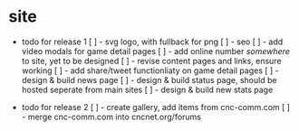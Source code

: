 # site

- todo for release 1
[ ] - svg logo, with fullback for png
[ ] - seo 
[ ] - add video modals for game detail pages
[ ] - add online number *somewhere* to site, yet to be designed
[ ] - revise content pages and links, ensure working
[ ] - add share/tweet functionliaty on game detail pages
[ ] - design & build news page
[ ] - design & build status page, should be hosted seperate from main sites
[ ] - design & build new stats page

- todo for release 2
[ ] - create gallery, add items from cnc-comm.com
[ ] - merge cnc-comm.com into cncnet.org/forums
